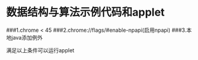 数据结构与算法示例代码和applet
=

###1.chrome < 45
###2.chrome://flags/#enable-npapi(启用npapi)
###3.本地java添加例外

满足以上条件可以运行applet